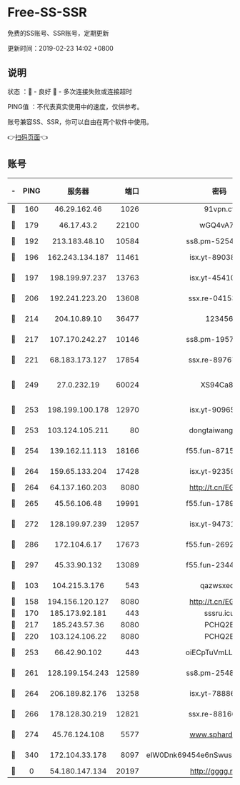 # Free-SS-SSR

免费的SS账号、SSR账号，定期更新

更新时间：2019-02-23 14:02 +0800

## 说明

状态     ：🙂 - 良好 🙁 - 多次连接失败或连接超时

PING值   ：不代表真实使用中的速度，仅供参考。

账号兼容SS、SSR，你可以自由在两个软件中使用。

👉[扫码页面](https://liesauer.github.io/free-ss-ssr.github.io/)👈

## 账号

|-|PING|服务器|端口|密码|加密方式|区域|
|:----:|:----:|:-----:|-----:|:----:|:----:|:----:|
|🙂|160|46.29.162.46|1026|91vpn.cf|rc4-md5|RU|
|🙂|179|46.17.43.2|22100|wGQ4vA7D|aes-256-gcm|RU|
|🙂|192|213.183.48.10|10584|ss8.pm-52546050|rc4-md5|RU|
|🙂|196|162.243.134.187|11461|isx.yt-89038787|aes-256-cfb|US|
|🙂|197|198.199.97.237|13763|isx.yt-45410727|aes-256-cfb|US|
|🙂|206|192.241.223.20|13608|ssx.re-04153947|aes-256-cfb|US|
|🙂|214|204.10.89.10|36477|123456|aes-256-cfb|US|
|🙂|217|107.170.242.27|10146|ss8.pm-19577834|aes-256-cfb|US|
|🙂|221|68.183.173.127|17854|ssx.re-89767953|aes-256-cfb|US|
|🙂|249|27.0.232.19|60024|XS94Ca8K|xchacha20-ietf-poly1305|HK|
|🙂|253|198.199.100.178|12970|isx.yt-90965243|aes-256-cfb|US|
|🙂|253|103.124.105.211|80|dongtaiwang.com|aes-256-cfb|US|
|🙂|254|139.162.11.113|18166|f55.fun-87155784|aes-256-cfb|SG|
|🙂|264|159.65.133.204|17428|isx.yt-92359106|aes-256-cfb|SG|
|🙂|264|64.137.160.203|8080|http://t.cn/EGJIyrl|rc4-md5|CA|
|🙂|265|45.56.106.48|19991|f55.fun-17890118|aes-256-cfb|US|
|🙂|272|128.199.97.239|12957|isx.yt-94731774|aes-256-cfb|SG|
|🙂|286|172.104.6.17|17673|f55.fun-26926013|aes-256-cfb|US|
|🙂|297|45.33.90.132|13089|f55.fun-23448160|aes-256-cfb|US|
|🙂|103|104.215.3.176|543|qazwsxedc|aes-256-gcm|JP|
|🙂|158|194.156.120.127|8080|http://t.cn/EGJIyrl|rc4-md5|RU|
|🙂|170|185.173.92.181|443|sssru.icu|rc4-md5|RU|
|🙂|217|185.243.57.36|8080|PCHQ2E|rc4-md5|US|
|🙂|220|103.124.106.22|8080|PCHQ2E|rc4-md5|US|
|🙂|253|66.42.90.102|443|oiECpTuVmLLxk4Ts|aes-256-cfb|US|
|🙂|261|128.199.154.243|12589|ss8.pm-25483788|aes-256-cfb|SG|
|🙂|264|206.189.82.176|13258|isx.yt-78886970|aes-256-cfb|SG|
|🙂|266|178.128.30.219|12821|ssx.re-88166677|aes-256-cfb|SG|
|🙂|274|45.76.124.108|5577|www.sphard.com|aes-256-cfb|AU|
|🙂|340|172.104.33.178|8097|eIW0Dnk69454e6nSwuspv9DmS201tQ0D|aes-256-cfb|SG|
|🙁|0|54.180.147.134|20197|http://gggg.rocks|chacha20|KR|
